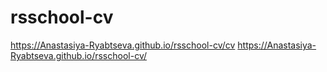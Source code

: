 # rsschool-cv
https://Anastasiya-Ryabtseva.github.io/rsschool-cv/cv
https://Anastasiya-Ryabtseva.github.io/rsschool-cv/

